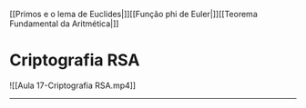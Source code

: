 [[Primos e o lema de Euclides|]][[Função phi de Euler|]][[Teorema Fundamental da Aritmética|]]
# Criptografia RSA

![[Aula 17-Criptografia RSA.mp4]]

---